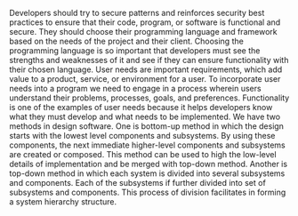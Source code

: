 Developers should try to secure patterns and reinforces security best practices to ensure that their code, program, or software is functional and secure. They should choose their programming language and framework based on the needs of the project and their client. Choosing the programming language is so important that developers must see the strengths and weaknesses of it and see if they can ensure functionality with their chosen language.
User needs are important requirements, which add value to a product, service, or environment for a user. To incorporate user needs into a program we need to engage in a process wherein users understand their problems, processes, goals, and preferences. Functionality is one of the examples of user needs because it helps developers know what they must develop and what needs to be implemented.
We have two methods in design software. One is bottom-up method in which the design starts with the lowest level components and subsystems. By using these components, the next immediate higher-level components and subsystems are created or composed. This method can be used to high the low-level details of implementation and be merged with top-down method. Another is top-down method in which each system is divided into several subsystems and components. Each of the subsystems if further divided into set of subsystems and components. This process of division facilitates in forming a system hierarchy structure. 

